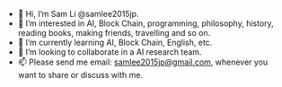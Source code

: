 - 👋 Hi, I’m Sam Li @samlee2015jp.
- 👀 I’m interested in AI, Block Chain, programming, philosophy, history, reading books, making friends, travelling and so on.
- 🌱 I’m currently learning AI, Block Chain, English, etc.
- 💞️ I’m looking to collaborate in a AI research team.
- 📫 Please send me email: samlee2015jp@gmail.com, whenever you want to share or discuss with me.

<!---
samlee2015jp/samlee2015jp is a ✨ special ✨ repository because its `README.md` (this file) appears on your GitHub profile.
You can click the Preview link to take a look at your changes.
--->
